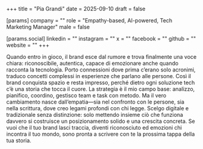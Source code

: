 +++
title = "Pia Grandi"
date = 2025-09-10
draft = false

[params]
company = ""
role = "Empathy-based, AI-powered, Tech Marketing Manager"
male = false

[params.social]
linkedin = ""
instagram = ""
x = ""
facebook = ""
github = ""
website = ""
+++

Quando entro in gioco, il brand esce dal rumore e trova finalmente una voce chiara: riconoscibile, autentica, capace di emozionare anche quando racconta la tecnologia.
 Porto connessioni dove prima c’erano solo acronimi, traduco concetti complessi in esperienze che parlano alle persone. Così il brand conquista spazio e resta impresso, perché dietro ogni soluzione tech c’è una storia che tocca il cuore.
La strategia è il mio campo base: analizzo, pianifico, coordino, gestisco team e task con metodo. Ma il vero cambiamento nasce dall’empatia—sia nel confronto con le persone, sia nella scrittura, dove creo legami profondi con chi legge. 
Scelgo digitale e tradizionale senza distinzione: solo mettendo insieme ciò che funziona davvero si costruisce un posizionamento solido e una crescita concreta.
Se vuoi che il tuo brand lasci traccia, diventi riconosciuto ed emozioni chi incontra il tuo mondo, sono pronta a scrivere con te la prossima tappa della tua storia.
